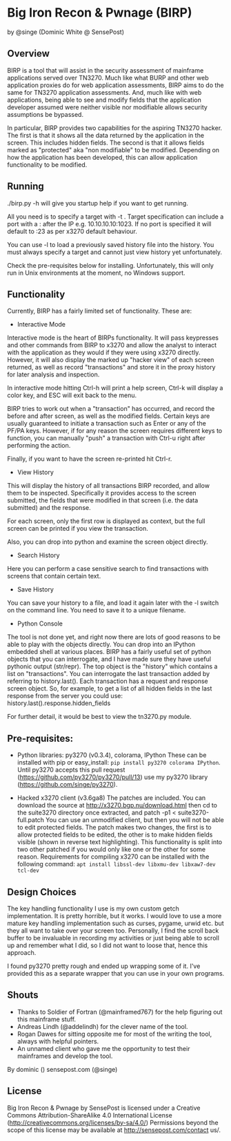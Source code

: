 Big Iron Recon & Pwnage (BIRP)
==============================
by @singe (Dominic White @ SensePost)

Overview
--------

BIRP is a tool that will assist in the security assessment of mainframe applications served over TN3270. Much like what BURP and other web application proxies do for web application assessments, BIRP aims to do the same for TN3270 application assessments. And, much like with web applications, being able to see and modify fields that the application developer assumed were neither visible nor modifiable allows security assumptions be bypassed.

In particular, BIRP provides two capabilities for the aspiring TN3270 hacker. The first is that it shows all the data returned by the application in the screen. This includes hidden fields. The second is that it allows fields marked as "protected" aka "non modifiable" to be modified. Depending on how the application has been developed, this can allow application functionality to be modified.

Running
-------

./birp.py -h will give you startup help if you want to get running.

All you need is to specify a target with -t . Target specification can include a port with a : after the IP e.g. 10.10.10.10:1023. If no port is specified it will default to :23 as per x3270 default behaviour.

You can use -l to load a previously saved history file into the history. You must always specify a target and cannot just view history yet unfortunately.

Check the pre-requisites below for installing. Unfortunately, this will only run in Unix environments at the moment, no Windows support.

Functionality
-------------

Currently, BIRP has a fairly limited set of functionality. These are:

* Interactive Mode

Interactive mode is the heart of BIRPs functionality. It will pass keypresses and other commands from BIRP to x3270 and allow the analyst to interact with the application as they would if they were using x3270 directly. However, it will also display the marked up "hacker view" of each screen returned, as well as record "transactions" and store it in the proxy history for later analysis and inspection.

In interactive mode hitting Ctrl-h will print a help screen, Ctrl-k will display a color key, and ESC will exit back to the menu.

BIRP tries to work out when a "transaction" has occurred, and record the before and after screen, as well as the modified fields. Certain keys are usually guaranteed to initiate a transaction such as Enter or any of the PF/PA keys. However, if for any reason the screen requires different keys to function, you can manually "push" a transaction with Ctrl-u right after performing the action. 

Finally, if you want to have the screen re-printed hit Ctrl-r.

* View History

This will display the history of all transactions BIRP recorded, and allow them to be inspected. Specifically it provides access to the screen submitted, the fields that were modified in that screen (i.e. the data submitted) and the response.

For each screen, only the first row is displayed as context, but the full screen can be printed if you view the transaction.

Also, you can drop into python and examine the screen object directly.

* Search History

Here you can perform a case sensitive search to find transactions with screens that contain certain text.

* Save History

You can save your history to a file, and load it again later with the -l switch on the command line. You need to save it to a unique filename.

* Python Console

The tool is not done yet, and right now there are lots of good reasons to be able to play with the objects directly. You can drop into an IPython embedded shell at various places. BIRP has a fairly useful set of python objects that you can interrogate, and I have made sure they have useful pythonic output (str/repr). The top object is the "history" which contains a list on "transactions". You can interrogate the last transaction added by referring to history.last(). Each transaction has a request and response screen object. So, for example, to get a list of all hidden fields in the last response from the server you could use: history.last().response.hidden_fields

For further detail, it would be best to view the tn3270.py module.

Pre-requisites:
---------------

* Python libraries: py3270 (v0.3.4), colorama, IPython
These can be installed with pip or easy_install: `pip install py3270 colorama IPython`.
Until py3270 accepts this pull request (https://github.com/py3270/py3270/pull/13) use my py3270 library (https://github.com/singe/py3270).

* Hacked x3270 client (v3.6ga8)
The patches are included. You can download the source at http://x3270.bgp.nu/download.html then cd to the suite3270 directory once extracted, and patch -p1 < suite3270-full.patch
You can use an unmodified client, but then you will not be able to edit protected fields.
The patch makes two changes, the first is to allow protected fields to be edited, the other is to make hidden fields visible (shown in reverse text highlighting). This functionality is split into two other patched if you would only like one or the other for some reason.
Requirements for compiling x3270 can be installed with the following command: `apt install libssl-dev libxmu-dev libxaw7-dev tcl-dev`

Design Choices
--------------

The key handling functionality I use is my own custom getch implementation. It is pretty horrible, but it works. I would love to use a more mature key handling implementation such as curses, pygame, urwid etc. but they all want to take over your screen too. Personally, I find the scroll back buffer to be invaluable in recording my activities or just being able to scroll up and remember what I did, so I did not want to loose that, hence this approach.

I found py3270 pretty rough and ended up wrapping some of it. I've provided this as a separate wrapper that you can use in your own programs.

Shouts
------

* Thanks to Soldier of Fortran (@mainframed767) for the help figuring out this mainframe stuff.
* Andreas Lindh (@addelindh) for the clever name of the tool.
* Rogan Dawes for sitting opposite me for most of the writing the tool, always with helpful pointers.
* An unnamed client who gave me the opportunity to test their mainframes and develop the tool.

By dominic () sensepost.com (@singe)

License
-------

Big Iron Recon & Pwnage by SensePost is licensed under a Creative Commons Attribution-ShareAlike 4.0 International License (http://creativecommons.org/licenses/by-sa/4.0/)
Permissions beyond the scope of this license may be available at http://sensepost.com/contact us/.
